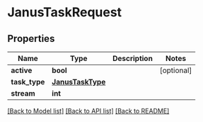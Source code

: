 # JanusTaskRequest


## Properties
Name | Type | Description | Notes
------------ | ------------- | ------------- | -------------
**active** | **bool** |  | [optional] 
**task_type** | [**JanusTaskType**](JanusTaskType.md) |  | 
**stream** | **int** |  | 

[[Back to Model list]](../README.md#documentation-for-models) [[Back to API list]](../README.md#documentation-for-api-endpoints) [[Back to README]](../README.md)


